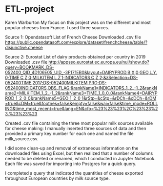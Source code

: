 # ETL-project

Karen Warburton
My focus on this project was on the different and most popular cheeses from France. I used three sources.

Source 1: Opendatasoft
List of French Cheese
Downloaded .csv file
https://public.opendatasoft.com/explore/dataset/frenchcheese/table/?disjunctive.cheese

Source 2: Eurostat
List of dairy products obtained per country in 2019
Downloaded .csv file
http://appsso.eurostat.ec.europa.eu/nui/show.do?query=BOOKMARK_DS-052400_QID_4D106E05_UID_-3F171EB0&layout=DAIRYPROD,B,X,0;GEO,L,Y,0;TIME,C,Z,0;MILKITEM,L,Z,1;INDICATORS,C,Z,2;&zSelection=DS-052400TIME,2017;DS-052400MILKITEM,PRO;DS-052400INDICATORS,OBS_FLAG;&rankName1=INDICATORS_1_2_-1_2&rankName2=MILKITEM_1_2_-1_2&rankName3=TIME_1_0_0_0&rankName4=DAIRYPROD_1_2_0_0&rankName5=GEO_1_2_0_1&rStp=&cStp=&rDCh=&cDCh=&rDM=true&cDM=true&footnes=false&empty=false&wai=false&time_mode=ROLLING&time_most_recent=true&lang=EN&cfo=%23%23%23%2C%23%23%23.%23%23%23

Created .csv file containing the three most popular milk sources available for cheese making:
I manually inserted three sources of data and then provided a primary key number for each one and named the file milk_source.csv.

I did some clean-up and removal of extraneous information on the downloaded files using Excel, but then realized that a number of columns needed to be deleted or renamed, which I conducted in Jupyter Notebook. Each file was saved for importing into Postgres for a quick query.

I completed a query that indicated the quantities of cheese exported throughout European countries by milk source type.
